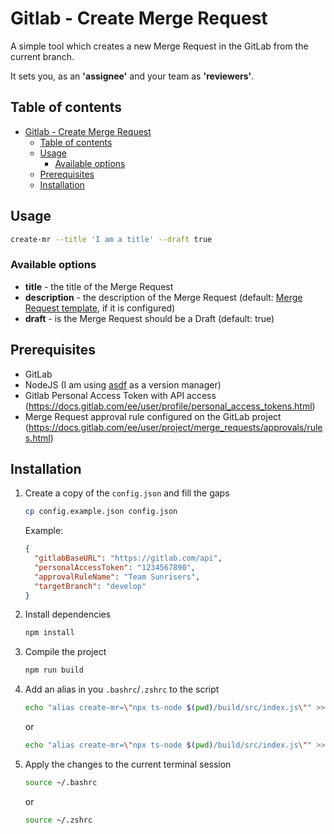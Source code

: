 # Gitlab - Create Merge Request

A simple tool which creates a new Merge Request in the GitLab from the current branch.

It sets you, as an __'assignee'__ and your team as __'reviewers'__.

## Table of contents
- [Gitlab - Create Merge Request](#gitlab---create-merge-request)
  - [Table of contents](#table-of-contents)
  - [Usage](#usage)
    - [Available options](#available-options)
  - [Prerequisites](#prerequisites)
  - [Installation](#installation)

## Usage
```sh
create-mr --title 'I am a title' --draft true
```

### Available options
 - __title__ - the title of the Merge Request
 - __description__ - the description of the Merge Request (default: [Merge Request template](https://docs.gitlab.com/ee/user/project/description_templates.html), if it is configured)
 - __draft__ - is the Merge Request should be a Draft (default: true)


## Prerequisites
- GitLab
- NodeJS (I am using [asdf](https://asdf-vm.com/) as a version manager)
- Gitlab Personal Access Token with API access (https://docs.gitlab.com/ee/user/profile/personal_access_tokens.html)
- Merge Request approval rule configured on the GitLab project (https://docs.gitlab.com/ee/user/project/merge_requests/approvals/rules.html)


## Installation
1. Create a copy of the `config.json` and fill the gaps
    ```sh
    cp config.example.json config.json
    ```

    Example:
    ```json
    {
      "gitlabBaseURL": "https://gitlab.com/api",
      "personalAccessToken": "1234567890",
      "approvalRuleName": "Team Sunrisers",
      "targetBranch": "develop"
    }
    ```
2. Install dependencies
    ```sh
    npm install
    ```
3. Compile the project
    ```sh
    npm run build
    ```
4. Add an alias in you `.bashrc`/`.zshrc` to the script
    ```sh
    echo "alias create-mr=\"npx ts-node $(pwd)/build/src/index.js\"" >> ~/.bashrc
    ```
    or
    ```sh
    echo "alias create-mr=\"npx ts-node $(pwd)/build/src/index.js\"" >> ~/.zshrc
    ```
5. Apply the changes to the current terminal session
    ```sh
    source ~/.bashrc
    ```
    or
    ```sh
    source ~/.zshrc
    ```
